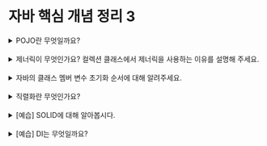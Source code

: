 
# 자바 핵심 개념 정리 3
<details>
<summary>POJO란 무엇일까요?</summary>
<div markdown="1">
1. POJO(plain old java object) : 자바 표준 라이브러리만 사용하여 특정 라이브러리에 의존하지 않고 순수한 java 클래스이다. <br>
2. 제너릭 : 컴파일 시에 타입 체크를 할 수 있도록 '<>' 괄호 안에 객체를 입력하는 것이다. 타입 관련 오류를 사전에 방지하여 안정성을 높일 수 있다.
</div>
</details>
<br>

<details>
<summary>제너릭이 무엇인가요? 컬렉션 클래스에서 제너릭을 사용하는 이유를 설명해 주세요.</summary>
<div markdown="1">
</div>
</details>
<br>

<details>
<summary>자바의 클래스 멤버 변수 초기화 순서에 대해 알려주세요.</summary>
<div markdown="1">
</div>
</details>
<br>

<details>
<summary>직렬화란 무엇인가요?</summary>
<div markdown="1">
</div>
</details>
<br>

<details>
<summary>[예습] SOLID에 대해 알아봅시다.</summary>
<div markdown="1">
</div>
</details>
<br>

<details>
<summary>[예습] DI는 무엇일까요?</summary>
<div markdown="1">
</div>
</details>
<br>
